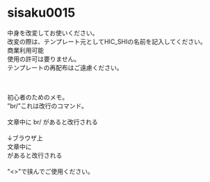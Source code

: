 # sisaku0015
中身を改変してお使いください。<br/>
改変の際は、テンプレート元としてHIC_SHIの名前を記入してください。<br/>
商業利用可能<br/>
使用の許可は要りません。<br/>
テンプレートの再配布はご遠慮ください。<br/>

<br/><br/>初心者のためのメモ。<br/>
”br/”これは改行のコマンド。<br/><br/>文章中に br/ があると改行される<br/><br/>↓ブラウザ上<br/>文章中に<br/>があると改行される<br/><br/>"<>"で挟んでご使用ください。
